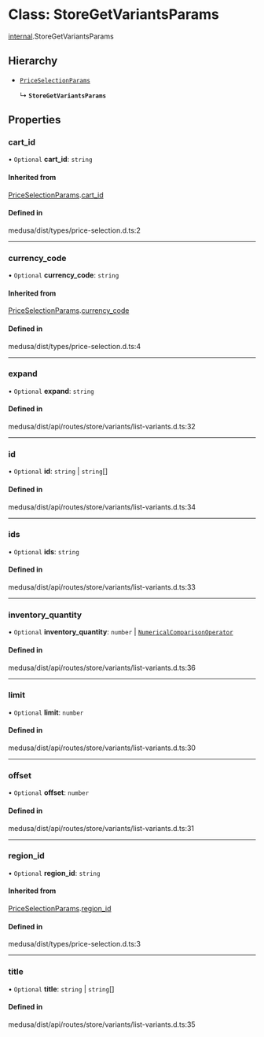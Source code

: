 # Class: StoreGetVariantsParams

[internal](../modules/internal-37.md).StoreGetVariantsParams

## Hierarchy

- [`PriceSelectionParams`](internal-37.PriceSelectionParams.md)

  ↳ **`StoreGetVariantsParams`**

## Properties

### cart\_id

• `Optional` **cart\_id**: `string`

#### Inherited from

[PriceSelectionParams](internal-37.PriceSelectionParams.md).[cart_id](internal-37.PriceSelectionParams.md#cart_id)

#### Defined in

medusa/dist/types/price-selection.d.ts:2

___

### currency\_code

• `Optional` **currency\_code**: `string`

#### Inherited from

[PriceSelectionParams](internal-37.PriceSelectionParams.md).[currency_code](internal-37.PriceSelectionParams.md#currency_code)

#### Defined in

medusa/dist/types/price-selection.d.ts:4

___

### expand

• `Optional` **expand**: `string`

#### Defined in

medusa/dist/api/routes/store/variants/list-variants.d.ts:32

___

### id

• `Optional` **id**: `string` \| `string`[]

#### Defined in

medusa/dist/api/routes/store/variants/list-variants.d.ts:34

___

### ids

• `Optional` **ids**: `string`

#### Defined in

medusa/dist/api/routes/store/variants/list-variants.d.ts:33

___

### inventory\_quantity

• `Optional` **inventory\_quantity**: `number` \| [`NumericalComparisonOperator`](internal-25.NumericalComparisonOperator.md)

#### Defined in

medusa/dist/api/routes/store/variants/list-variants.d.ts:36

___

### limit

• `Optional` **limit**: `number`

#### Defined in

medusa/dist/api/routes/store/variants/list-variants.d.ts:30

___

### offset

• `Optional` **offset**: `number`

#### Defined in

medusa/dist/api/routes/store/variants/list-variants.d.ts:31

___

### region\_id

• `Optional` **region\_id**: `string`

#### Inherited from

[PriceSelectionParams](internal-37.PriceSelectionParams.md).[region_id](internal-37.PriceSelectionParams.md#region_id)

#### Defined in

medusa/dist/types/price-selection.d.ts:3

___

### title

• `Optional` **title**: `string` \| `string`[]

#### Defined in

medusa/dist/api/routes/store/variants/list-variants.d.ts:35
